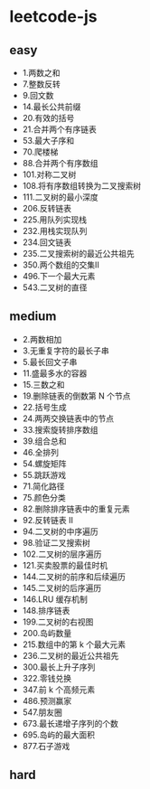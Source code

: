 # leetcode-js

## easy
- 1.两数之和
- 7.整数反转
- 9.回文数
- 14.最长公共前缀
- 20.有效的括号
- 21.合并两个有序链表
- 53.最大子序和
- 70.爬楼梯
- 88.合并两个有序数组
- 101.对称二叉树
- 108.将有序数组转换为二叉搜索树
- 111.二叉树的最小深度
- 206.反转链表
- 225.用队列实现栈
- 232.用栈实现队列
- 234.回文链表
- 235.二叉搜索树的最近公共祖先
- 350.两个数组的交集II
- 496.下一个最大元素
- 543.二叉树的直径

## medium
- 2.两数相加
- 3.无重复字符的最长子串
- 5.最长回文子串
- 11.盛最多水的容器
- 15.三数之和
- 19.删除链表的倒数第 N 个节点
- 22.括号生成
- 24.两两交换链表中的节点
- 33.搜索旋转排序数组
- 39.组合总和
- 46.全排列
- 54.螺旋矩阵
- 55.跳跃游戏
- 71.简化路径
- 75.颜色分类
- 82.删除排序链表中的重复元素
- 92.反转链表 II
- 94.二叉树的中序遍历
- 98.验证二叉搜索树
- 102.二叉树的层序遍历
- 121.买卖股票的最佳时机
- 144.二叉树的前序和后续遍历
- 145.二叉树的后序遍历
- 146.LRU 缓存机制
- 148.排序链表
- 199.二叉树的右视图
- 200.岛屿数量
- 215.数组中的第 k 个最大元素
- 236.二叉树的最近公共祖先
- 300.最长上升子序列
- 322.零钱兑换
- 347.前 k 个高频元素
- 486.预测赢家
- 547.朋友圈
- 673.最长递增子序列的个数
- 695.岛屿的最大面积
- 877.石子游戏


## hard